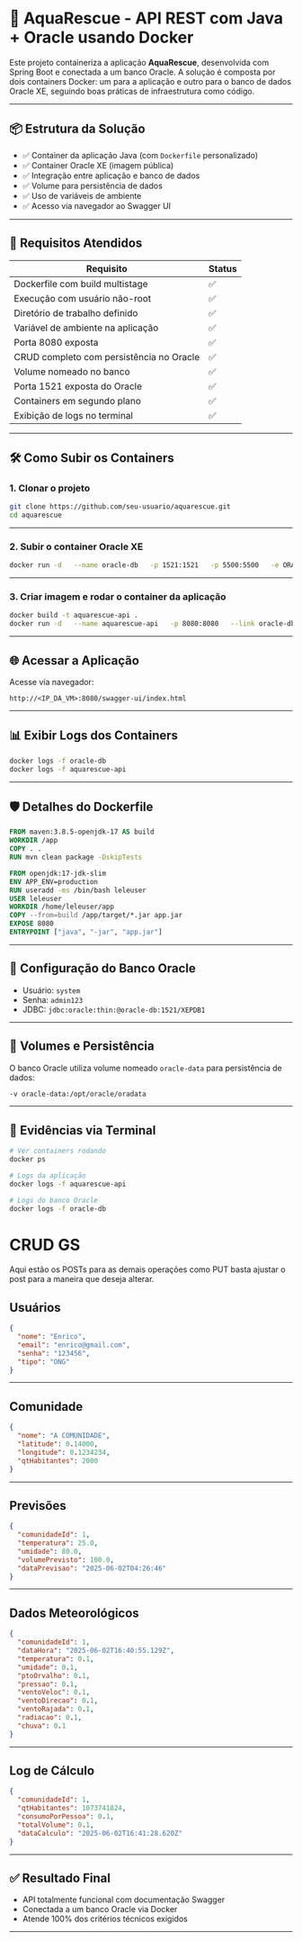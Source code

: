 
# 🚀 AquaRescue - API REST com Java + Oracle usando Docker

Este projeto containeriza a aplicação **AquaRescue**, desenvolvida com Spring Boot e conectada a um banco Oracle. A solução é composta por dois containers Docker: um para a aplicação e outro para o banco de dados Oracle XE, seguindo boas práticas de infraestrutura como código.

---

## 📦 Estrutura da Solução

- ✅ Container da aplicação Java (com `Dockerfile` personalizado)
- ✅ Container Oracle XE (imagem pública)
- ✅ Integração entre aplicação e banco de dados
- ✅ Volume para persistência de dados
- ✅ Uso de variáveis de ambiente
- ✅ Acesso via navegador ao Swagger UI

---

## 📁 Requisitos Atendidos

| Requisito                                              | Status |
|--------------------------------------------------------|--------|
| Dockerfile com build multistage                        | ✅     |
| Execução com usuário não-root                          | ✅     |
| Diretório de trabalho definido                         | ✅     |
| Variável de ambiente na aplicação                      | ✅     |
| Porta 8080 exposta                                     | ✅     |
| CRUD completo com persistência no Oracle               | ✅     |
| Volume nomeado no banco                                | ✅     |
| Porta 1521 exposta do Oracle                           | ✅     |
| Containers em segundo plano                            | ✅     |
| Exibição de logs no terminal                           | ✅     |

---

## 🛠️ Como Subir os Containers

### 1. Clonar o projeto

```bash
git clone https://github.com/seu-usuario/aquarescue.git
cd aquarescue
```

---

### 2. Subir o container Oracle XE

```bash
docker run -d   --name oracle-db   -p 1521:1521   -p 5500:5500   -e ORACLE_PWD=admin123   -e ORACLE_CHARACTERSET=AL32UTF8   -v oracle-data:/opt/oracle/oradata   container-registry.oracle.com/database/express:21.3.0-xe
```

---

### 3. Criar imagem e rodar o container da aplicação

```bash
docker build -t aquarescue-api .
docker run -d   --name aquarescue-api   -p 8080:8080   --link oracle-db   aquarescue-api
```

---

## 🌐 Acessar a Aplicação

Acesse via navegador:

```
http://<IP_DA_VM>:8080/swagger-ui/index.html
```

---

## 📊 Exibir Logs dos Containers

```bash
docker logs -f oracle-db
docker logs -f aquarescue-api
```

---

## 🛡️ Detalhes do Dockerfile

```dockerfile
FROM maven:3.8.5-openjdk-17 AS build
WORKDIR /app
COPY . .
RUN mvn clean package -DskipTests

FROM openjdk:17-jdk-slim
ENV APP_ENV=production
RUN useradd -ms /bin/bash leleuser
USER leleuser
WORKDIR /home/leleuser/app
COPY --from=build /app/target/*.jar app.jar
EXPOSE 8080
ENTRYPOINT ["java", "-jar", "app.jar"]
```

---

## 💾 Configuração do Banco Oracle

- Usuário: `system`
- Senha: `admin123`
- JDBC: `jdbc:oracle:thin:@oracle-db:1521/XEPDB1`

---

## 📂 Volumes e Persistência

O banco Oracle utiliza volume nomeado `oracle-data` para persistência de dados:

```bash
-v oracle-data:/opt/oracle/oradata
```

---

## 📸 Evidências via Terminal

```bash
# Ver containers rodando
docker ps

# Logs da aplicação
docker logs -f aquarescue-api

# Logs do banco Oracle
docker logs -f oracle-db
```

# CRUD GS 
Aqui estão os POSTs para as demais operações como PUT basta ajustar o post para a maneira que deseja alterar.

## Usuários

```json
{
  "nome": "Enrico",
  "email": "enrico@gmail.com",
  "senha": "123456",
  "tipo": "ONG"
}
```

---

## Comunidade

```json
{
  "nome": "A COMUNIDADE",
  "latitude": 0.14000,
  "longitude": 0.1234234,
  "qtHabitantes": 2000
}
```

---

## Previsões

```json
{
  "comunidadeId": 1,
  "temperatura": 25.0,
  "umidade": 80.0,
  "volumePrevisto": 100.0,
  "dataPrevisao": "2025-06-02T04:26:46"
}
```
---

## Dados Meteorológicos

```json
{
  "comunidadeId": 1,
  "dataHora": "2025-06-02T16:40:55.129Z",
  "temperatura": 0.1,
  "umidade": 0.1,
  "ptoOrvalho": 0.1,
  "pressao": 0.1,
  "ventoVeloc": 0.1,
  "ventoDirecao": 0.1,
  "ventoRajada": 0.1,
  "radiacao": 0.1,
  "chuva": 0.1
}
```

---

## Log de Cálculo

```json
{
  "comunidadeId": 1,
  "qtHabitantes": 1073741824,
  "consumoPorPessoa": 0.1,
  "totalVolume": 0.1,
  "dataCalculo": "2025-06-02T16:41:28.620Z"
}
```
---

## ✅ Resultado Final

- API totalmente funcional com documentação Swagger
- Conectada a um banco Oracle via Docker
- Atende 100% dos critérios técnicos exigidos

---

